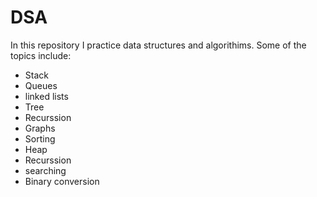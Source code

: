 # DSA
In this repository I practice data structures and algorithims.
Some of the topics include:
- Stack 
- Queues
- linked lists
- Tree
- Recurssion
- Graphs
- Sorting
- Heap
- Recurssion
- searching
- Binary conversion